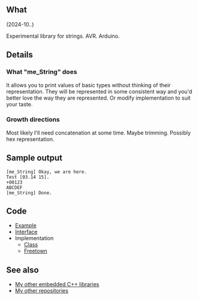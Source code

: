 ## What

(2024-10..)

Experimental library for strings. AVR. Arduino.


## Details

### What "me_String" does

It allows you to print values of basic types without thinking of their
representation. They will be represented in some consistent way
and you'd better love the way they are represented. Or modify
implementation to suit your taste.

### Growth directions

Most likely I'll need concatenation at some time. Maybe trimming.
Possibly hex representation.


## Sample output

```
[me_String] Okay, we are here.
Test [03.14 15].
+00123
ABCDEF
[me_String] Done.
```

## Code

* [Example][Example]
* [Interface][Interface]
* Implementation
  * [Class][Implementation]
  * [Freetown][Freetown]

## See also

* [My other embedded C++ libraries][Embedded]
* [My other repositories][Repos]

[Example]: examples/me_String/me_String.ino
[Interface]: src/me_String.h
[Implementation]: src/me_String.cpp
[Freetown]: src/me_String_Freetown.cpp

[Embedded]: https://github.com/martin-eden/Embedded_Crafts/tree/master/Parts
[Repos]: https://github.com/martin-eden/contents
